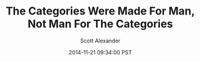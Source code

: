 ---
layout: podcast
title: "The Categories Were Made For Man, Not Man For The Categories"
author: Scott Alexander
description: https://slatestarcodex.com/2014/11/21/the-categories-were-made-for-man-not-man-for-the-categories/
date: 2014-11-21 09:34:00 PST
length: 2965200
duration: 741
guid: the-categories-were-made-for-man-not-man-for-the-categories
---
